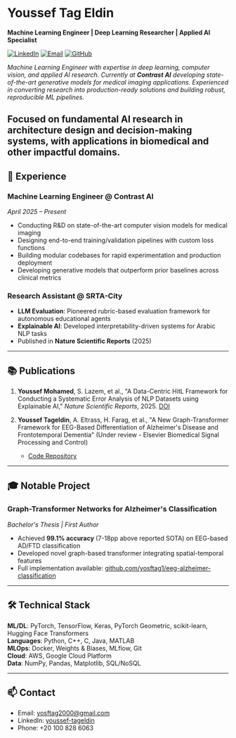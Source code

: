 # Youssef Tag Eldin

**Machine Learning Engineer | Deep Learning Researcher | Applied AI Specialist**

[![LinkedIn](https://img.shields.io/badge/LinkedIn-0077B5?style=flat&logo=linkedin&logoColor=white)](https://linkedin.com/in/youssef-tageldin-783516213)
[![Email](https://img.shields.io/badge/Email-D14836?style=flat&logo=gmail&logoColor=white)](mailto:yosftag2000@gmail.com)
[![GitHub](https://img.shields.io/badge/GitHub-100000?style=flat&logo=github&logoColor=white)](https://github.com/yosftag1)

*Machine Learning Engineer with expertise in deep learning, computer vision, and applied AI research. Currently at **Contrast AI** developing state-of-the-art generative models for medical imaging applications. Experienced in converting research into production-ready solutions and building robust, reproducible ML pipelines.*

Focused on fundamental AI research in architecture design and decision-making systems, with applications in biomedical and other impactful domains.
---

## 💼 Experience

### Machine Learning Engineer @ Contrast AI
*April 2025 – Present*
- Conducting R&D on state-of-the-art computer vision models for medical imaging
- Designing end-to-end training/validation pipelines with custom loss functions
- Building modular codebases for rapid experimentation and production deployment
- Developing generative models that outperform prior baselines across clinical metrics

### Research Assistant @ SRTA-City
- **LLM Evaluation**: Pioneered rubric-based evaluation framework for autonomous educational agents
- **Explainable AI**: Developed interpretability-driven systems for Arabic NLP tasks
- Published in **Nature Scientific Reports** (2025)

---

## 📚 Publications

1. **Youssef Mohamed**, S. Lazem, et al., "A Data-Centric HitL Framework for Conducting a Systematic Error Analysis of NLP Datasets using Explainable AI," *Nature Scientific Reports*, 2025. [DOI](link)

2. **Youssef Tageldin**, A. Eltrass, H. Farag, et al., "A New Graph-Transformer Framework for EEG-Based Differentiation of Alzheimer's Disease and Frontotemporal Dementia" (Under review - Elsevier Biomedical Signal Processing and Control)
   - [Code Repository](https://github.com/yosftag1/eeg-alzheimer-classification)

---

## 🎓 Notable Project

### Graph-Transformer Networks for Alzheimer's Classification
*Bachelor's Thesis | First Author*
- Achieved **99.1% accuracy** (7-18pp above reported SOTA) on EEG-based AD/FTD classification
- Developed novel graph-based transformer integrating spatial-temporal features
- Full implementation available: [github.com/yosftag1/eeg-alzheimer-classification](https://github.com/yosftag1/eeg-alzheimer-classification)

---

## 🛠️ Technical Stack

**ML/DL**: PyTorch, TensorFlow, Keras, PyTorch Geometric, scikit-learn, Hugging Face Transformers  
**Languages**: Python, C++, C, Java, MATLAB  
**MLOps**: Docker, Weights & Biases, MLflow, Git  
**Cloud**: AWS, Google Cloud Platform  
**Data**: NumPy, Pandas, Matplotlib, SQL/NoSQL

---

## 📫 Contact

- Email: [yosftag2000@gmail.com](mailto:yosftag2000@gmail.com)
- LinkedIn: [youssef-tageldin](https://linkedin.com/in/youssef-tageldin-783516213)
- Phone: +20 100 828 6063
